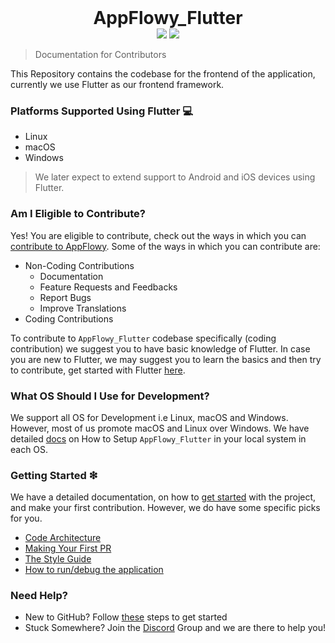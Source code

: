 <h1 align="center" style="margin:0"> AppFlowy_Flutter</h1>
<div align="center">
  <img src="https://img.shields.io/badge/Flutter-v3.3.10-blue"/>
  <img src="https://img.shields.io/badge/Rust-v1.65-orange"/>
</div>

> Documentation for Contributors

This Repository contains the codebase for the frontend of the application, currently we use Flutter as our frontend framework.

### Platforms Supported Using Flutter 💻
- Linux
- macOS
- Windows
> We later expect to extend support to Android and iOS devices using Flutter.

### Am I Eligible to Contribute?
Yes! You are eligible to contribute, check out the ways in which you can [contribute to AppFlowy](https://appflowy.gitbook.io/docs/essential-documentation/contribute-to-appflowy/contributing-to-appflowy). Some of the ways in which you can contribute are:
- Non-Coding Contributions
  - Documentation
  - Feature Requests and Feedbacks
  - Report Bugs
  - Improve Translations
- Coding Contributions


To contribute to `AppFlowy_Flutter` codebase specifically (coding contribution) we suggest you to have basic knowledge of Flutter. In case you are new to Flutter, we may suggest you to learn the basics and then try to contribute, get started with Flutter [here](https://flutter.dev/docs/get-started/codelab).

### What OS Should I Use for Development?
We support all OS for Development i.e Linux, macOS and Windows. However, most of us promote macOS and Linux over Windows. We have detailed [docs](https://appflowy.gitbook.io/docs/essential-documentation/contribute-to-appflowy/software-contributions/environment-setup) on How to Setup `AppFlowy_Flutter` in your local system in each OS.


### Getting Started ❇
We have a detailed documentation, on how to [get started](https://appflowy.gitbook.io/docs/essential-documentation/contribute-to-appflowy/contributing-to-appflowy) with the project, and make your first contribution. However, we do have some specific picks for you.
- [Code Architecture](https://appflowy.gitbook.io/docs/essential-documentation/contribute-to-appflowy/architecture/frontend/frontend/codemap)
- [Making Your First PR](https://appflowy.gitbook.io/docs/essential-documentation/contribute-to-appflowy/software-contributions/submitting-code/submitting-your-first-pull-request)
- [The Style Guide](https://appflowy.gitbook.io/docs/essential-documentation/contribute-to-appflowy/software-contributions/submitting-code/style-guides)
- [How to run/debug the application](https://appflowy.gitbook.io/docs/essential-documentation/contribute-to-appflowy/software-contributions/launcher-and-tasks)


### Need Help?
- New to GitHub? Follow [these](https://appflowy.gitbook.io/docs/essential-documentation/contribute-to-appflowy/software-contributions/submitting-code/setting-up-your-repositories) steps to get started
- Stuck Somewhere? Join the [Discord](https://discord.gg/9Q2xaN37tV) Group and we are there to help you!

<!-- 
## release check
1. [entitlements](https://flutter.dev/desktop#setting-up-entitlements)
2. [symbols stripped](https://flutter.dev/docs/development/platform-integration/c-interop) -->
